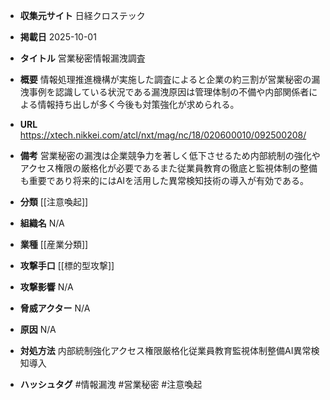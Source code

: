 - **収集元サイト**
日経クロステック

- **掲載日**
2025-10-01

- **タイトル**
営業秘密情報漏洩調査

- **概要**
情報処理推進機構が実施した調査によると企業の約三割が営業秘密の漏洩事例を認識している状況である漏洩原因は管理体制の不備や内部関係者による情報持ち出しが多く今後も対策強化が求められる。

- **URL**
https://xtech.nikkei.com/atcl/nxt/mag/nc/18/020600010/092500208/

- **備考**
営業秘密の漏洩は企業競争力を著しく低下させるため内部統制の強化やアクセス権限の厳格化が必要であるまた従業員教育の徹底と監視体制の整備も重要であり将来的にはAIを活用した異常検知技術の導入が有効である。

- **分類**
[[注意喚起]]

- **組織名**
N/A

- **業種**
[[産業分類]]

- **攻撃手口**
[[標的型攻撃]]

- **攻撃影響**
N/A

- **脅威アクター**
N/A

- **原因**
N/A

- **対処方法**
内部統制強化アクセス権限厳格化従業員教育監視体制整備AI異常検知導入

- **ハッシュタグ**
#情報漏洩 #営業秘密 #注意喚起
